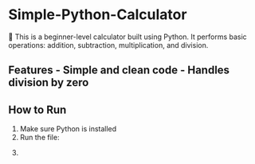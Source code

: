 # Simple-Python-Calculator
🧮  This is a beginner-level calculator built using Python. 
It performs basic operations: addition, subtraction, multiplication, and division.
## Features - Simple and clean code - Handles division by zero 
## How to Run
1. Make sure Python is installed
2. Run the file:
3.  ```bash python calculator.py
